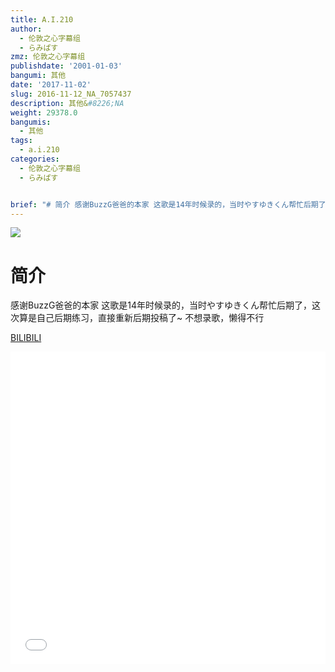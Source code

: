 ```yaml
---
title: A.I.210
author:
  - 伦敦之心字幕组
  - らみぱす
zmz: 伦敦之心字幕组
publishdate: '2001-01-03'
bangumi: 其他
date: '2017-11-02'
slug: 2016-11-12_NA_7057437
description: 其他&#8226;NA
weight: 29378.0
bangumis:
  - 其他
tags:
  - a.i.210
categories:
  - 伦敦之心字幕组
  - らみぱす


brief: "# 简介 感谢BuzzG爸爸的本家 这歌是14年时候录的，当时やすゆきくん帮忙后期了，这次算是自己后期练习，直接重新后期投稿了~ 不想录歌，懒得不行"
---
```

![](https://i.imgur.com/tK8ho3A.png)
# 简介  
感谢BuzzG爸爸的本家
这歌是14年时候录的，当时やすゆきくん帮忙后期了，这次算是自己后期练习，直接重新后期投稿了~
不想录歌，懒得不行

  [BILIBILI](https://www.bilibili.com/video/av7057437/)

<div class="vcontainer">  <iframe class='video' src="//www.bilibili.com/blackboard/player.html?aid=7057437" width="100%" height="500" frameborder="0" allowfullscreen="allowfullscreen"></iframe></div>
